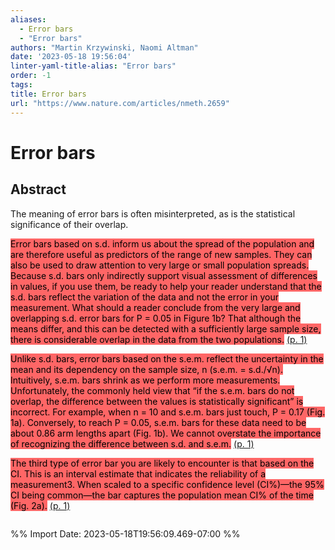 ```yaml
---
aliases:
  - Error bars
  - "Error bars"
authors: "Martin Krzywinski, Naomi Altman"
date: '2023-05-18 19:56:04'
linter-yaml-title-alias: "Error bars"
order: -1
tags: 
title: Error bars
url: "https://www.nature.com/articles/nmeth.2659"
---
```


# Error bars




## Abstract
The meaning of error bars is often misinterpreted, as is the statistical significance of their overlap.



<mark style="background: #ff6666">Error bars based on s.d. inform us about the spread of the population and are therefore useful as predictors of the range of new samples. They can also be used to draw attention to very large or small population spreads. Because s.d. bars only indirectly support visual assessment of differences in values, if you use them, be ready to help your reader understand that the s.d. bars reflect the variation of the data and not the error in your measurement. What should a reader conclude from the very large and overlapping s.d. error bars for P = 0.05 in Figure 1b? That although the means differ, and this can be detected with a sufficiently large sample size, there is considerable overlap in the data from the two populations.</mark> [(p. 1)](zotero://open-pdf/library/items/PUE4BBCE?page=1) 


<mark style="background: #ff6666">Unlike s.d. bars, error bars based on the s.e.m. reflect the uncertainty in the mean and its dependency on the sample size, n (s.e.m. = s.d./√n). Intuitively, s.e.m. bars shrink as we perform more measurements. Unfortunately, the commonly held view that “if the s.e.m. bars do not overlap, the difference between the values is statistically significant” is incorrect. For example, when n = 10 and s.e.m. bars just touch, P = 0.17 (Fig. 1a). Conversely, to reach P = 0.05, s.e.m. bars for these data need to be about 0.86 arm lengths apart (Fig. 1b). We cannot overstate the importance of recognizing the difference between s.d. and s.e.m.</mark> [(p. 1)](zotero://open-pdf/library/items/PUE4BBCE?page=1) 


<mark style="background: #ff6666">The third type of error bar you are likely to encounter is that based on the CI. This is an interval estimate that indicates the reliability of a measurement3. When scaled to a specific confidence level (CI%)—the 95% CI being common—the bar captures the population mean CI% of the time (Fig. 2a).</mark> [(p. 1)](zotero://open-pdf/library/items/PUE4BBCE?page=1) 





```

```

%% Import Date: 2023-05-18T19:56:09.469-07:00 %%
